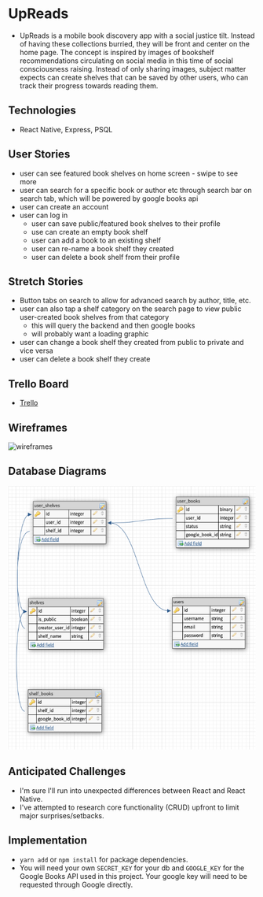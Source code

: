 # UpReads
- UpReads is a mobile book discovery app with a social justice tilt. Instead of having these collections burried, they will be front and center on the home page. The concept is inspired by images of bookshelf recommendations circulating on social media in this time of social consciousness raising. Instead of only sharing images, subject matter expects can create shelves that can be saved by other users, who can track their progress towards reading them.

## Technologies
- React Native, Express, PSQL

## User Stories
- user can see featured book shelves on home screen - swipe to see more
- user can search for a specific book or author etc through search bar on search tab, which will be powered by google books api
- user can create an account
- user can log in
	- user can save public/featured book shelves to their profile
	- use can create an empty book shelf
	- user can add a book to an existing shelf
	- user can re-name a book shelf they created
	- user can delete a book shelf from their profile

## Stretch Stories
- Button tabs on search to allow for advanced search by author, title, etc.
- user can also tap a shelf category on the search page to view public user-created book shelves from that category
    - this will query the backend and then google books
	- will probably want a loading graphic
- user can change a book shelf they created from public to private and vice versa
- user can delete a book shelf they create
## Trello Board
- [Trello](https://trello.com/b/biDiylz8/upreads)

## Wireframes
![wireframes](https://s3.amazonaws.com/assets.mockflow.com/app/wireframepro/company/C3ee824ba2206bfc4bd6dbfa780080d63/projects/M1e9267fed56f7149f4c51bccbc3103ff1600292020009/pages/0daa54557ac449818a9c44ab5ea7977e/image/0daa54557ac449818a9c44ab5ea7977e.png)

## Database Diagrams
![database](./assets/database_schema.png)
## Anticipated Challenges
- I'm sure I'll run into unexpected differences between React and React Native. 
- I've attempted to research core functionality (CRUD) upfront to limit major surprises/setbacks.


## Implementation
- `yarn add` or `npm install` for package dependencies.
- You will need your own `SECRET_KEY` for your db and `GOOGLE_KEY` for the Google Books API used in this project. Your google key will need to be requested through Google directly.